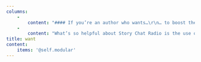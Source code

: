 ```yaml
---
columns:
    -
        content: "#### If you’re an author who wants…\r\n… to boost their writing and engage readers \r\n</br> </br>\r\n… a deeper understanding of tropes and how they function in stories  \r\n</br> </br>\r\n… to know when and how to subvert tropes—and when not to  \r\n</br> </br>\r\n… all of this to finally “click”\r\n\r\n#### then Trope Weekend is made for you!\r\n"
    -
        content: "What’s so helpful about Story Chat Radio is the use of commonly watched movies or shows and relating their structure to storytelling, which we as authors do. Besides the pleasant banter, there are some real, easy-to-see gems that relate to your writing in plot, characterization, story arc, and development. Well worth the listen.\r\n\r\n_- Bruce Conord, author of the upcoming thriller, COME AND GET HER_\r\n\r\nThe on-air critique I received of my query letter from Story Chat Radio helped me ditch the unnecessary and really tie down the specifics. The editors offered constructive and encouraging feedback, and I came away with a clear vision of how to best improve my work. I’m proud of the query letter I ended up with, and I’m grateful to Story Chat Radio for helping me get it there.\r\n\r\n_- Genalea Barker_\r\n"
title: want
content:
    items: '@self.modular'
---
```


